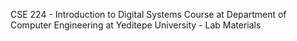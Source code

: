 
CSE 224 - Introduction to Digital Systems Course at Department of Computer Engineering at Yeditepe University - Lab Materials
